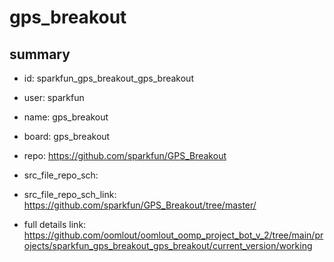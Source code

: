 # gps_breakout
 
## summary 
* id: sparkfun_gps_breakout_gps_breakout
* user: sparkfun
* name: gps_breakout
* board: gps_breakout
* repo: https://github.com/sparkfun/GPS_Breakout



* src_file_repo_sch: 
* src_file_repo_sch_link: https://github.com/sparkfun/GPS_Breakout/tree/master/
* full details link: https://github.com/oomlout/oomlout_oomp_project_bot_v_2/tree/main/projects/sparkfun_gps_breakout_gps_breakout/current_version/working  







